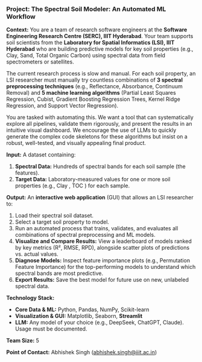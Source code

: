 ### **Project:** The Spectral Soil Modeler: An Automated ML Workflow

**Context:**
You are a team of research software engineers at the **Software Engineering Research Centre (SERC), IIIT Hyderabad**. Your team supports soil scientists from the **Laboratory for Spatial Informatics (LSI), IIIT Hyderabad** who are building predictive models for key soil properties (e.g., Clay, Sand, Total Organic Carbon) using spectral data from field spectrometers or satellites.

The current research process is slow and manual. For each soil property, an LSI researcher must manually try countless combinations of **3 spectral preprocessing techniques** (e.g., Reflectance, Absorbance, Continuum Removal) and **5 machine learning algorithms** (Partial Least Squares Regression, Cubist, Gradient Boosting Regression Trees, Kernel Ridge Regression, and Support Vector Regression).

You are tasked with automating this. We want a tool that can systematically explore all pipelines, validate them rigorously, and present the results in an intuitive visual dashboard. We encourage the use of LLMs to quickly generate the complex code skeletons for these algorithms but insist on a robust, well-tested, and visually appealing final product.

**Input:**
A dataset containing:
1.  **Spectral Data:** Hundreds of spectral bands for each soil sample (the features).
2.  **Target Data:** Laboratory-measured values for one or more soil properties (e.g., Clay , TOC ) for each sample.

**Output:**
An **interactive web application** (GUI) that allows an LSI researcher to:
1.  Load their spectral soil dataset.
2.  Select a target soil property to model.
3.  Run an automated process that trains, validates, and evaluates all combinations of spectral preprocessing and ML models.
4.  **Visualize and Compare Results:** View a leaderboard of models ranked by key metrics (R², RMSE, RPD), alongside scatter plots of predictions vs. actual values.
5.  **Diagnose Models:** Inspect feature importance plots (e.g., Permutation Feature Importance) for the top-performing models to understand which spectral bands are most predictive.
6.  **Export Results:** Save the best model for future use on new, unlabeled spectral data.

**Technology Stack:**
*   **Core Data & ML:** Python, Pandas, NumPy, Scikit-learn
*   **Visualization & GUI:** Matplotlib, Seaborn, **Streamlit**
*   **LLM:** Any model of your choice (e.g., DeepSeek, ChatGPT, Claude). Usage must be documented.

**Team Size:** 5

**Point of Contact:** Abhishek Singh (abhishek.singh@iiit.ac.in)
